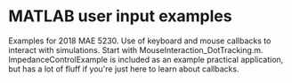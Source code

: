 # MATLAB user input examples
Examples for 2018 MAE 5230. Use of keyboard and mouse callbacks to interact with simulations.
Start with MouseInteraction_DotTracking.m. ImpedanceControlExample is included as an example practical application, but has a lot of fluff if you're just here to learn about callbacks.

